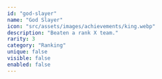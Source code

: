 ```yaml
---
id: "god-slayer"
name: "God Slayer"
icon: "src/assets/images/achievements/king.webp"
description: "Beaten a rank X team."
rarity: 3
category: "Ranking"
unique: false
visible: false
enabled: false
---
```

